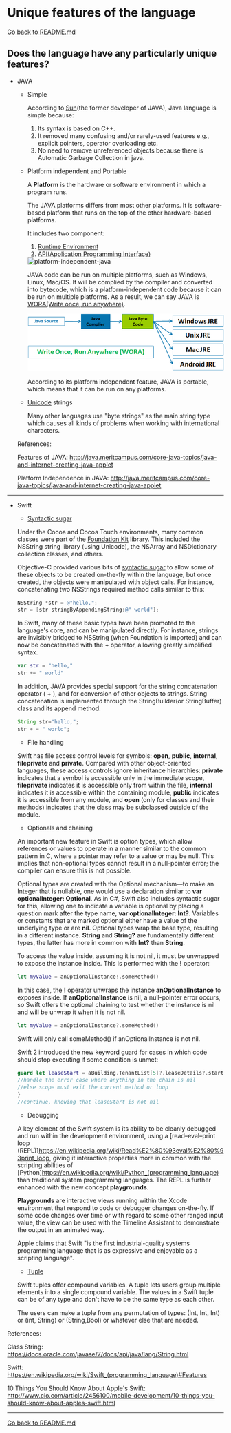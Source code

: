 # Unique features of the language

[Go back to README.md](README.md)

## Does the language have any particularly unique features?

* JAVA

  * Simple

    According to [Sun](https://en.wikipedia.org/wiki/Sun_Microsystems)(the former developer of JAVA), Java language is simple because:

    1. Its syntax is based on C++.
    2. It removed many confusing and/or rarely-used features e.g., explicit pointers, operator overloading etc.
    3. No need to remove unreferenced objects because there is Automatic Garbage Collection in java.

  * Platform independent and Portable

    A **Platform** is the hardware or software environment in which a program runs.

    The JAVA platforms differs from most other platforms. It is software-based platform that runs on the top of the other hardware-based platforms.

    It includes two component:
    1. [Runtime Environment](https://en.wikipedia.org/wiki/Runtime_system)
    2. [API(Application Programming Interface)](https://en.wikipedia.org/wiki/Application_programming_interface)

    <img src="images/platform-independent-java.png" alt="platform-independent-java">

    JAVA code can be run on multiple platforms, such as Windows, Linux, Mac/OS. It will be complied by the compiler and converted into bytecode, which is a platform-independent code because it can be run on multiple platforms. As a result, we can say JAVA is [WORA(Write once, run anywhere)](https://en.wikipedia.org/wiki/Write_once,_run_anywhere).

    <img src="images/Platform-Independence-WORA.png" alt="WORA">

    According to its platform independent feature, JAVA is portable, which means that it can be run on any platforms.

  * [Unicode](https://en.wikipedia.org/wiki/Unicode_equivalence) strings

    Many other languages use "byte strings" as the main string type which causes all kinds of problems when working with international characters.

  References:

  Features of JAVA: <http://java.meritcampus.com/core-java-topics/java-and-internet-creating-java-applet>

  Platform Independence in JAVA: <http://java.meritcampus.com/core-java-topics/java-and-internet-creating-java-applet>

---
 * Swift

    * [Syntactic sugar](https://en.wikipedia.org/wiki/Syntactic_sugar)

    Under the Cocoa and Cocoa Touch environments, many common classes were part of the [Foundation Kit](https://en.wikipedia.org/wiki/Foundation_Kit) library. This included the NSString string library (using Unicode), the NSArray and NSDictionary collection classes, and others.

    Objective-C provided various bits of [syntactic sugar](https://en.wikipedia.org/wiki/Syntactic_sugar) to allow some of these objects to be created on-the-fly within the language, but once created, the objects were manipulated with object calls. For instance, concatenating two NSStrings required method calls similar to this:

    ```Objective-C
    NSString *str = @"hello,";
    str = [str stringByAppendingString:@" world"];
    ```

    In Swift, many of these basic types have been promoted to the language's core, and can be manipulated directly. For instance, strings are invisibly bridged to NSString (when Foundation is imported) and can now be concatenated with the + operator, allowing greatly simplified syntax.

    ```Swift
    var str = "hello,"
    str += " world"
    ```

    In addition, JAVA provides special support for the string concatenation operator ( + ), and for conversion of other objects to strings. String concatenation is implemented through the StringBuilder(or StringBuffer) class and its append method.

    ```JAVA
    String str="hello,";
    str + = " world";
    ```

    * File handling

    Swift has file access control levels for symbols: **open**, **public**, **internal**, **fileprivate** and **private**. Compared with other object-oriented languages, these access controls ignore inheritance hierarchies: **private** indicates that a symbol is accessible only in the immediate scope, **fileprivate** indicates it is accessible only from within the file, **internal** indicates it is accessible within the containing module, **public** indicates it is accessible from any module, and **open** (only for classes and their methods) indicates that the class may be subclassed outside of the module.

    * Optionals and chaining

    An important new feature in Swift is option types, which allow references or values to operate in a manner similar to the common pattern in C, where a pointer may refer to a value or may be null. This implies that non-optional types cannot result in a null-pointer error; the compiler can ensure this is not possible.

    Optional types are created with the Optional mechanism—to make an Integer that is nullable, one would use a declaration similar to **var optionalInteger: Optional<Int>**. As in C#, Swift also includes syntactic sugar for this, allowing one to indicate a variable is optional by placing a question mark after the type name, **var optionalInteger: Int?**. Variables or constants that are marked optional either have a value of the underlying type or are **nil**. Optional types wrap the base type, resulting in a different instance. **String** and **String?** are fundamentally different types, the latter has more in common with **Int?** than **String**.

    To access the value inside, assuming it is not nil, it must be unwrapped to expose the instance inside. This is performed with the **!** operator:

    ```Swift
    let myValue = anOptionalInstance!.someMethod()
    ```

    In this case, the **!** operator unwraps the instance **anOptionalInstance** to exposes inside. If **anOptionalInstance** is nil, a null-pointer error occurs, so Swift offers the optional chaining to test whether the instance is nil and will be unwrap it when it is not nil.

    ```Swift
    let myValue = anOptionalInstance?.someMethod()
    ```

    Swift will only call someMethod() if anOptionalInstance is not nil.

    Swift 2 introduced the new keyword guard for cases in which code should stop executing if some condition is unmet:

    ```Swift
    guard let leaseStart = aBuilding.TenantList[5]?.leaseDetails?.startDate else {
    //handle the error case where anything in the chain is nil
    //else scope must exit the current method or loop
    }
    //continue, knowing that leaseStart is not nil
    ```

    * Debugging

    A key element of the Swift system is its ability to be cleanly debugged and run within the development environment, using a [read–eval–print loop (REPL)]<https://en.wikipedia.org/wiki/Read%E2%80%93eval%E2%80%93print_loop>, giving it interactive properties more in common with the scripting abilities of [Python]<https://en.wikipedia.org/wiki/Python_(programming_language)> than traditional system programming languages. The REPL is further enhanced with the new concept **playgrounds**.

    **Playgrounds**  are interactive views running within the Xcode environment that respond to code or debugger changes on-the-fly. If some code changes over time or with regard to some other ranged input value, the view can be used with the Timeline Assistant to demonstrate the output in an animated way.

    Apple claims that Swift "is the first industrial-quality systems programming language that is as expressive and enjoyable as a scripting language".

    * [Tuple](https://en.wikipedia.org/wiki/Tuple)

    Swift tuples offer compound variables. A tuple lets users group multiple elements into a single compound variable. The values in a Swift tuple can be of any type and don't have to be the same type as each other.

    The users can make a tuple from any permutation of types: (Int, Int, Int) or (int, String) or (String,Bool) or whatever else that are needed.

  References:

  Class String: <https://docs.oracle.com/javase/7/docs/api/java/lang/String.html>

  Swift:
  <https://en.wikipedia.org/wiki/Swift_(programming_language)#Features>

  10 Things You Should Know About Apple's Swift: <http://www.cio.com/article/2456100/mobile-development/10-things-you-should-know-about-apples-swift.html>

---
[Go back to README.md](README.md)
